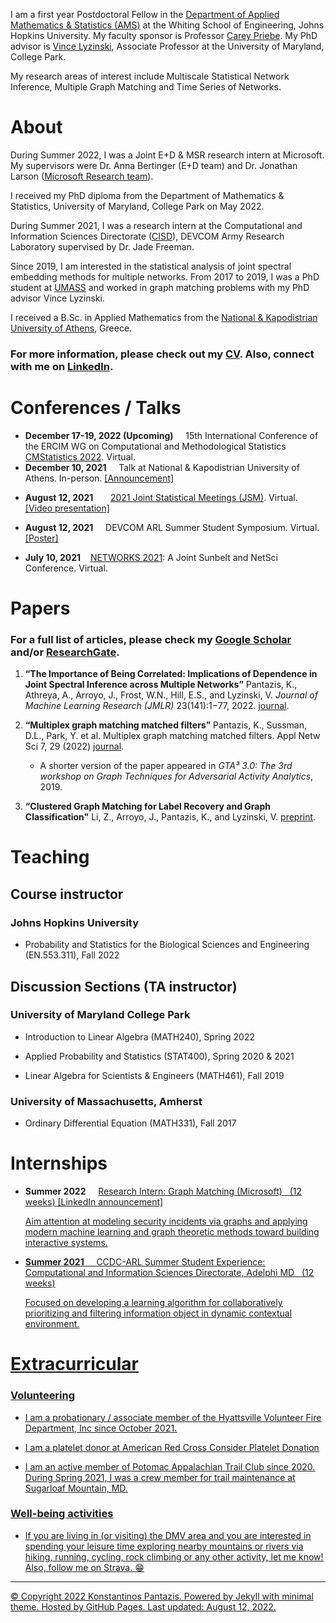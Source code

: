 <!--## Welcome to GitHub Pages

You can use the [editor on GitHub](https://github.com/kpantazis/-kpantazis.github.io/edit/main/README.md) to maintain and preview the content for your website in Markdown files.

Whenever you commit to this repository, GitHub Pages will run [Jekyll](https://jekyllrb.com/) to rebuild the pages in your site, from the content in your Markdown files.-->


I am a first year Postdoctoral Fellow in the [Department of Applied Mathematics & Statistics (AMS)](https://engineering.jhu.edu/ams/) at the Whiting School of Engineering, Johns Hopkins University. My faculty sponsor is Professor [Carey Priebe](https://www.ams.jhu.edu/~priebe/). My PhD advisor is [Vince Lyzinski](https://www.math.umd.edu/~vlyzinsk/), Associate Professor at the University of Maryland, College Park.

My research areas of interest include Multiscale Statistical Network Inference, Multiple Graph Matching and Time Series of Networks.

# About

During Summer 2022, I was a Joint E+D & MSR research intern at Microsoft. My supervisors were Dr. Anna Bertinger (E+D team) and Dr. Jonathan Larson ([Microsoft Research team](https://www.microsoft.com/en-us/research/lab/microsoft-research-redmond/)).

I received my PhD diploma from the Department of Mathematics & Statistics, University of Maryland, College Park on May 2022.

During Summer 2021, I was a research intern at the Computational and Information Sciences Directorate ([CISD](https://www.arl.army.mil/who-we-are/directorates/cisd/)), DEVCOM Army Research Laboratory supervised by Dr. Jade Freeman.

Since 2019, I am interested in the statistical analysis of joint spectral embedding methods for multiple networks. From 2017 to 2019, I was a PhD student at [UMASS](https://www.math.umass.edu/) and worked in graph matching problems with my PhD advisor Vince Lyzinski.

I received a B.Sc. in Applied Mathematics from the [National & Kapodistrian University of Athens](https://www.math.uoa.gr/), Greece.
 
### For more information, please check out my [CV](docs/CV_KP.pdf). Also, connect with me on [LinkedIn](https://linkedin.com/in/konstantinos-pantazis-590748196).

# Conferences / Talks

* **December 17-19, 2022 (Upcoming)** &nbsp; &nbsp; 15th International Conference of the ERCIM WG on Computational and Methodological Statistics [CMStatistics 2022](http://www.cmstatistics.org/CMStatistics2022/submission.php). Virtual.
* **December 10, 2021** &nbsp; &nbsp; Talk at National & Kapodistrian University of Athens. In-person. [[Announcement]](https://www.math.uoa.gr/anakoinoseis_kai_ekdiloseis/proboli_anakoinosis/seminario_statistikis_kai_epicheirisiakis_ereynas_k_pantazis/)
 
- **August 12, 2021**  &nbsp; &nbsp;  &nbsp; [2021 Joint Statistical Meetings (JSM)](https://ww2.amstat.org/meetings/jsm/2021/onlineprogram/AbstractDetails.cfm?abstractid=317882). Virtual. [[Video presentation]](docs/JSM2021/JSM_2021_KP-GenOMNI.mp4)

- **August 12, 2021**   &nbsp; &nbsp; DEVCOM ARL Summer Student Symposium. Virtual.
  [[Poster]](docs/ARL_Poster_Symposium_2021_KonstantinosPantazis.pdf)

- **July 10, 2021**  &nbsp; &nbsp;[NETWORKS 2021](http://networks2021.net): A Joint Sunbelt and NetSci Conference. Virtual.

# Papers
### For a full list of articles, please check my [Google Scholar](https://scholar.google.com/citations?user=PYunIWYAAAAJ&hl=en) and/or [ResearchGate](https://www.researchgate.net/profile/Konstantinos-Pantazis-5).

1. **“The Importance of Being Correlated: Implications of Dependence in Joint Spectral Inference across Multiple Networks”**
   Pantazis, K., Athreya, A., Arroyo, J., Frost, W.N., Hill, E.S., and Lyzinski, V.
   _Journal of Machine Learning Research (JMLR)_ 23(141):1−77, 2022.
   [journal](https://www.jmlr.org/papers/v23/20-944.html).
   
2. **“Multiplex graph matching matched filters”** 
   Pantazis, K., Sussman, D.L., Park, Y. et al. Multiplex graph matching matched filters. Appl Netw Sci 7, 29 (2022)
   [journal](https://doi.org/10.1007/s41109-022-00464-0).
   
   - A shorter version of the paper appeared in _GTA³ 3.0: The 3rd workshop on Graph Techniques for Adversarial Activity Analytics_, 2019.
   
3. **“Clustered Graph Matching for Label Recovery and Graph Classification"**
   Li, Z., Arroyo, J., Pantazis, K., and Lyzinski, V.
   [preprint](https://arxiv.org/abs/2205.03486).
   
# Teaching 

## Course instructor

### Johns Hopkins University

- Probability and Statistics for the Biological Sciences and Engineering (EN.553.311), Fall 2022

## Discussion Sections (TA instructor)

### University of Maryland College Park

- Introduction to Linear Algebra (MATH240), Spring 2022

- Applied Probability and Statistics (STAT400), Spring 2020 & 2021

- Linear Algebra for Scientists & Engineers (MATH461), Fall 2019

### University of Massachusetts, Amherst

- Ordinary Differential Equation (MATH331), Fall 2017

<!--## Grading

- Real Analysis I (MATH630, graduate course), Fall 2020 & 2021

- Applied Harmonic Analysis: An Introduction to Signal Processing (MATH416), Fall 2021-->

# Internships

* **Summer 2022** &nbsp; &nbsp;  <u> Research Intern: Graph Matching (Microsoft) <u>  &nbsp; (12 weeks) [[LinkedIn announcement]](https://www.linkedin.com/jobs/view/research-intern-graph-matching-at-microsoft-3073489771/)

    Aim attention at modeling security incidents via graphs and applying modern machine learning and graph theoretic methods toward building interactive systems.

* **Summer 2021** &nbsp; &nbsp;  <u> CCDC-ARL Summer Student Experience: Computational and Information Sciences Directorate, Adelphi MD <u>  &nbsp; (12 weeks)

    Focused on developing a learning algorithm for collaboratively prioritizing and filtering information object in dynamic contextual environment.

# Extracurricular

### Volunteering
- I am a probationary / associate member of the [Hyattsville Volunteer Fire Department, Inc](https://hvfd.com/) since October 2021.

- I am a platelet donor at American Red Cross [Consider Platelet Donation](https://www.redcrossblood.org/giveplatelets.html)

- I am an active member of [Potomac Appalachian Trail Club](https://www.patc.net/) since 2020. During Spring 2021, I was a crew member for trail maintenance at [Sugarloaf Mountain, MD](https://sugarloafmd.com/).

### Well-being activities
 
- If you are living in (or visiting) the [DMV area](https://en.wikipedia.org/wiki/Washington_metropolitan_area) and you are interested in spending your leisure time exploring nearby mountains or rivers via hiking, running, cycling, rock climbing or any other activity, let me know! Also, follow me on [Strava](https://www.strava.com/athletes/87778247). 😁

<!--- Bulleted
- List
---
1. Numbered
2. List

<details>
           <summary>Title 1</summary>
           <p>Content 1 Content 1 Content 1 Content 1 Content 1</p>
         </details>

[Link](url) and ![Image](src)

| Syntax | Description |
| ----------- | ----------- |
| Header | Title |
| Paragraph | Text | 

For more details see [Basic writing and formatting syntax](https://docs.github.com/en/github/writing-on-github/getting-started-with-writing-and-formatting-on-github/basic-writing-and-formatting-syntax).

### Support or Contact

Having trouble with Pages? Check out our [documentation](https://docs.github.com/categories/github-pages-basics/) or [contact support](https://support.github.com/contact) and we’ll help you sort it out.-->

* * *




© Copyright 2022 Konstantinos Pantazis. Powered by [Jekyll](http://jekyllrb.com/) with [minimal](https://github.com/pages-themes/minimal) theme. Hosted by [GitHub Pages](https://pages.github.com/). Last updated: August 12, 2022.

